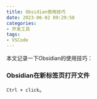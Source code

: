 ```yaml
---
title: Obsidian使用技巧
date: 2023-06-02 09:29:58
categories:
- 开发工具
tags:
- VSCode
---
```

本文记录一下Obsidian的使用技巧：
<!--more-->

### Obsidian在新标签页打开文件
`Ctrl + click`。




